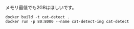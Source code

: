 メモリ最低でも2GBはほしいです。

```
docker build -t cat-detect .
docker run -p 80:8000 --name cat-detect-img cat-detect
```